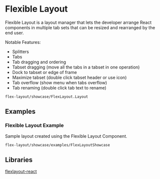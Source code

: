 # Flexible Layout

Flexible Layout is a layout manager that lets the developer arrange React components in multiple tab sets that can be resized and rearranged by the end user.

Notable Features:
* Splitters
* Tabs
* Tab dragging and ordering
* Tabset dragging (move all the tabs in a tabset in one operation)
* Dock to tabset or edge of frame
* Maximize tabset (double click tabset header or use icon)
* Tab overflow (show menu when tabs overflow)
* Tab renaming (double click tab text to rename)

```element
flex-layout/showcase/FlexLayout.Layout
```

## Examples

### Flexible Layout Example

 Sample layout created using the Flexible Layout Component.

```
flex-layout/showcase/examples/FlexLayoutShowcase
```

## Libraries

[flexlayout-react](https://www.npmjs.com/package/flexlayout-react)
